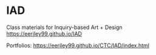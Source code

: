 # IAD
Class materials for Inquiry-based Art + Design
https://eeriley99.github.io/IAD


Portfolios:
https://eeriley99.github.io/CTC/IAD/index.html

